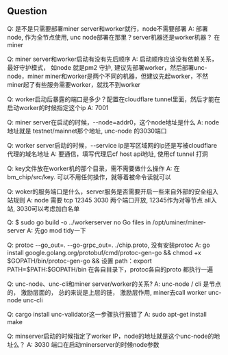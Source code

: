 ## Question 

Q: 是不是只需要部署miner server和worker就行，node不需要部署
A: 部署node, 作为全节点使用, unc node部署在那里？server机器还是worker机器？ 在miner

Q: miner server和worker启动有没有先后顺序
A: 启动顺序应该没有依赖关系， 最好守护模式， 如node 就是pm2 守护, 建议先部署worker，然后部署unc-node，miner
miner和worker是两个不同的机器，但建议先起worker，不然miner起了有些服务需要worker，就找不到worker

Q: worker启动后暴露的端口是多少？配置在cloudflare tunnel里面，然后才能在启动worker的时候指定这个ip
A: 7001

Q: miner server在启动的时候，--node=addr0，这个node地址是什么
A: node地址就是 testnet/mainnet那个地址, unc-node 的3030端口

Q: worker server启动的时候，--service  ip是写区域网的ip还是写被cloudflare代理的域名地址
A: 要通信，填写代理后cf host api地址, 使用cf tunnel 打洞

Q: key文件放在worker机的那个目录，需不需要做什么操作
A: 在bm_chip/src/key.   可以不用任何操作，就等着被命令读就可以

Q: woker的服务端口是什么，server服务是否需要开启一些来自外部的安全组入站规则
A: node 需要 tcp 12345 3030 两个端口开放, 12345作为对等节点 all入站, 3030可以考虑加白名单

Q: $ sudo go build -o ../workerserver no Go files in /opt/uminer/miner-server
A: 先go mod tidy一下

Q: protoc --go_out=. --go-grpc_out=. ./chip.proto, 没有安装protoc
A: go install google.golang.org/protobuf/cmd/protoc-gen-go && chmod +x $GOPATH/bin/protoc-gen-go && 设置 path：export PATH=$PATH:$GOPATH/bin
在各自目录下，protoc各自的proto 都执行一遍

Q: unc-node、unc-cli和miner server/worker的关系?
A: unc-node / cli 是节点的， 激励层面的， 总的来说是上层的链， 激励层作用, miner去call worker unc-node unc-cli

Q: cargo install unc-validator这一步骤执行报错了
A: sudo apt-get install make

Q: minserver启动的时候指定了worker IP，node的地址就是这个unc-node的地址么？
A: 3030 端口在启动minerserver的时候node参数
